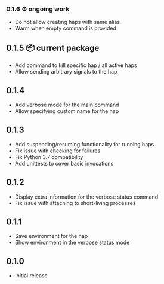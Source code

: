 ### 0.1.6 ⚙️ ongoing work

* Do not allow creating haps with same alias
* Warm when empty command is provided


## 0.1.5 📦 current package

* Add command to kill specific hap / all active haps
* Allow sending arbitrary signals to the hap


## 0.1.4

* Add verbose mode for the main command
* Allow specifying custom name for the hap


## 0.1.3

* Add suspending/resuming functionality for running haps
* Fix issue with checking for failures
* Fix Python 3.7 compatibility
* Add unittests to cover basic invocations


## 0.1.2

* Display extra information for the verbose status command
* Fix issue with attaching to short-living processes


## 0.1.1

* Save environment for the hap
* Show environment in the verbose status mode


## 0.1.0

* Initial release
